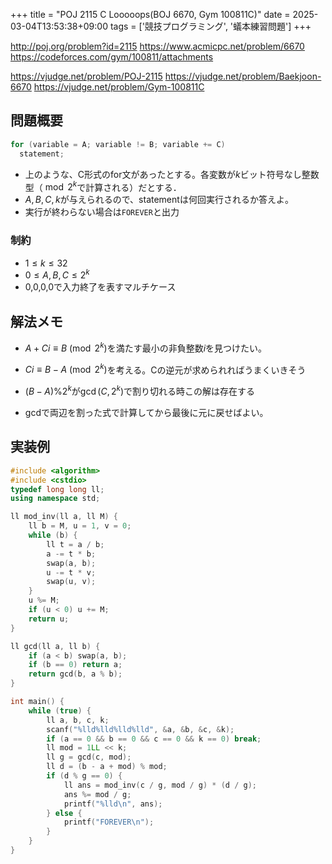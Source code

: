 +++
title = "POJ 2115 C Looooops(BOJ 6670, Gym 100811C)"
date = 2025-03-04T13:53:38+09:00
tags = ['競技プログラミング', '蟻本練習問題']
+++

http://poj.org/problem?id=2115
https://www.acmicpc.net/problem/6670
https://codeforces.com/gym/100811/attachments

https://vjudge.net/problem/POJ-2115
https://vjudge.net/problem/Baekjoon-6670
https://vjudge.net/problem/Gym-100811C
<!--more-->
## 問題概要
```c
for (variable = A; variable != B; variable += C)
  statement;
```
- 上のような、C形式のfor文があったとする。各変数が$k$ビット符号なし整数型（$\bmod {2^k}$で計算される）だとする．
- $A,B,C,k$が与えられるので、statementは何回実行されるか答えよ。
- 実行が終わらない場合は`FOREVER`と出力
### 制約
- $1\leq k\leq 32$
- $0\leq A,B,C\leq 2^k$
- 0,0,0,0で入力終了を表すマルチケース

## 解法メモ
- $A+Ci\equiv B\pmod {2^k}$を満たす最小の非負整数$i$を見つけたい。


- $Ci\equiv B-A\pmod {2^k}$を考える。Cの逆元が求められればうまくいきそう
- $(B-A)\%2^k$が$\gcd(C, 2^k)$で割り切れる時この解は存在する

- gcdで両辺を割った式で計算してから最後に元に戻せばよい。
## 実装例
```cpp
#include <algorithm>
#include <cstdio>
typedef long long ll;
using namespace std;

ll mod_inv(ll a, ll M) {
    ll b = M, u = 1, v = 0;
    while (b) {
        ll t = a / b;
        a -= t * b;
        swap(a, b);
        u -= t * v;
        swap(u, v);
    }
    u %= M;
    if (u < 0) u += M;
    return u;
}

ll gcd(ll a, ll b) {
    if (a < b) swap(a, b);
    if (b == 0) return a;
    return gcd(b, a % b);
}

int main() {
    while (true) {
        ll a, b, c, k;
        scanf("%lld%lld%lld%lld", &a, &b, &c, &k);
        if (a == 0 && b == 0 && c == 0 && k == 0) break;
        ll mod = 1LL << k;
        ll g = gcd(c, mod);
        ll d = (b - a + mod) % mod;
        if (d % g == 0) {
            ll ans = mod_inv(c / g, mod / g) * (d / g);
            ans %= mod / g;
            printf("%lld\n", ans);
        } else {
            printf("FOREVER\n");
        }
    }
}
```